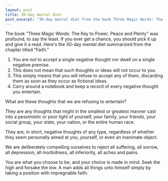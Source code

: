```yaml
---
layout: post
title: 30-day mental diet
post_excerpt: "30-day mental diet from the book Three Magic Words: The Key to Power, Peace and Plenty."
---
```


The book "Three Magic Words: The Key to Power, Peace and Plenty" was profound,
to say the least. If you ever get a chance, you should pick it up and give it a
read. Here's the 30-day mental diet summarized from the chapter titled "Faith."

1. You are not to accept a single negative thought nor dwell on a single
negative premise.
2. This does not mean that such thoughts or ideas will not occur to you.
3. This simply means that you will refuse to accept any of them, discarding
them as soon as they occur as fictional ideas.
4. Carry around a notebook and keep a record of every negative thought you
entertain.

What are these thoughts that we are refusing to entertain?

They are any thoughts that might in the smallest or greatest manner cast into a
pessimistic or poor light of yourself, your family, your friends, your social
group, your state, your nation, or the entire human race.

They are, in short, negative thoughts of any type, regardless of whether they
seem personally aimed at you, yourself, or even an inanimate object.

We are deliberately compelling ourselves to reject all suffering, all sorrow,
all depression, all morbidness, all inferiority, all aches and pains.

You are what you choose to be, and your choice is made in mind. Seek the high
and forsake the low. A man adds all things unto himself simply by taking a
position with impregnable faith.
